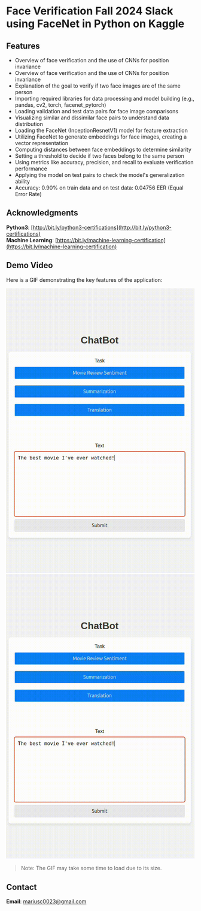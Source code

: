 # Face Verification Fall 2024 Slack using FaceNet in Python on Kaggle 

## Features
- Overview of face verification and the use of CNNs for position invariance
- Overview of face verification and the use of CNNs for position invariance
- Explanation of the goal to verify if two face images are of the same person
- Importing required libraries for data processing and model building (e.g., pandas, cv2, torch, facenet_pytorch)
- Loading validation and test data pairs for face image comparisons
- Visualizing similar and dissimilar face pairs to understand data distribution
- Loading the FaceNet (InceptionResnetV1) model for feature extraction
- Utilizing FaceNet to generate embeddings for face images, creating a vector representation
- Computing distances between face embeddings to determine similarity
- Setting a threshold to decide if two faces belong to the same person
- Using metrics like accuracy, precision, and recall to evaluate verification performance
- Applying the model on test pairs to check the model's generalization ability
- Accuracy: 0.90% on train data and on test data: 0.04756 EER (Equal Error Rate)

## Acknowledgments

**Python3**: [http://bit.ly/python3-certifications](http://bit.ly/python3-certifications)  
**Machine Learning**: [https://bit.ly/machine-learning-certification](https://bit.ly/machine-learning-certification)
<br>



## Demo Video

Here is a GIF demonstrating the key features of the application:

![image_1](https://github.com/marius2347/LLM-ChatBot-in-Python-using-Flask/blob/main/video.gif)
![image_2](https://github.com/marius2347/LLM-ChatBot-in-Python-using-Flask/blob/main/video.gif)

> Note: The GIF may take some time to load due to its size.

## Contact

**Email**: mariusc0023@gmail.com
